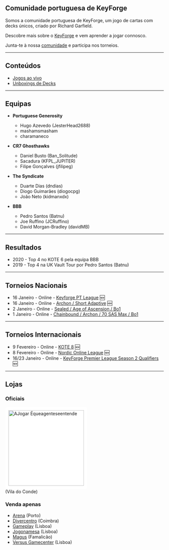 ## Comunidade portuguesa de KeyForge

Somos a comunidade portuguesa de KeyForge, um jogo de cartas com decks únicos, criado por Richard Garfield.

Descobre mais sobre o [KeyForge](https://www.keyforgegame.com) e vem aprender a jogar connosco.

Junta-te à nossa [comunidade](https://discord.gg/tmZWy86c) e participa nos torneios.

---

## Conteúdos

- [Jogos ao vivo](https://www.youtube.com/watch?v=VjnZmTFKLag&list=PLvNLUPruJbcAw6Q5Fbp2_MZxhblExojer)
- [Unboxings de Decks](https://www.youtube.com/watch?v=Y1uP6ukgraU&list=PLvNLUPruJbcCxFAw1M1q5TOc_7009yFFQ9)

---

## Equipas

- **Portuguese Generosity**
  - Hugo Azevedo (JesterHead2688)
  - mashamsmasham
  - charamaneco

- **CR7 Ghosthawks**
  - Daniel Busto (Ban_Solitude)
  - Sacadura (KFPL_JUPITER)
  - Filipe Gonçalves (jfilipeg)

- **The Syndicate**
  - Duarte Dias (dndias)
  - Diogo Guimarães (diogocpg)
  - João Neto (kidmanxdx)

- **BBB**
  - Pedro Santos (Batnu)
  - Joe Ruffino (JCRuffino)
  - David Morgan-Bradley (davidMB)

---

## Resultados

- 2020 - Top 4 no KOTE 6 pela equipa BBB
- 2019 - Top 4 na UK Vault Tour por Pedro Santos (Batnu)

---

## Torneios Nacionais

- 16 Janeiro - Online - [Keyforge PT League](events/league.html) 🆕
- 16 Janeiro - Online - [Archon / Short Adaptive](https://www.facebook.com/events/407058697018690/) 🆕
- 2 Janeiro - Online - [Sealed / Age of Ascension / Bo1](https://www.ajogar.com/forum/anuncios/keyforge-sealed-age-of-ascension-online)
- 1 Janeiro - Online - [Chainbound / Archon / 70 SAS Max / Bo1](https://www.facebook.com/events/509656530011806)

---

## Torneios Internacionais

- 9 Fevereiro - Online - [KOTE 8](https://docs.google.com/forms/d/e/1FAIpQLSeeXvRGFJKT52n2uiGpPJ7ojMwU3iDombDg3tRmtsbtx15GGA/viewform) 🆕
- 8 Fevereiro - Online - [Nordic Online League](https://docs.google.com/document/d/1y_S1ooDgCUe0q6zHEp3Nvp1Rchnp6iG3qHpgVWSRzYA/edit#heading=h.13g1okxoegrl) 🆕
- 16/23 Janeiro - Online - [KeyForge Premier League Season 2 Qualifiers](https://www.crazykillingmachinenetwork.co.uk/post/the-keyforge-premier-league-season-2-qualifiers-are-here) 🆕

---

## Lojas

### Oficiais

<a href="https://ajogar.com"><img src="https://static.wixstatic.com/media/63c24c_42be84031e514b5aa7c8be13721e2653~mv2_d_3017_1579_s_2.png/v1/fill/w_1310,h_490,al_c,q_90,usm_0.66_1.00_0.01/logo-ajogar-white-bckg-01.webp" alt="AJogar Équeagenteseentende" width="240" style="background: white; padding: 10px; border-radius: 5px"/></a><br/>(Vila do Conde)

### Venda apenas

- [Arena](https://arenaporto.com) (Porto)
- [Divercentro](https://www.diver.pt) (Coimbra)
- [Gameplay](https://gameplay.pt) (Lisboa)
- [Jogonamesa](https://jogonamesa.pt) (Lisboa)
- [Magus](https://www.facebook.com/magusportugal/) (Famalicão)
- [Versus Gamecenter](https://versusgamecenter.pt) (Lisboa)
